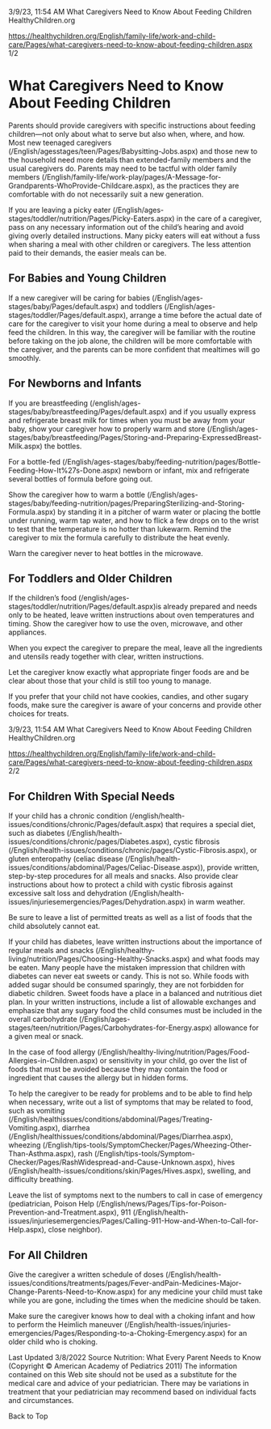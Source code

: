 3/9/23, 11:54 AM What Caregivers Need to Know About Feeding Children HealthyChildren.org 

https://healthychildren.org/English/family-life/work-and-child-care/Pages/what-caregivers-need-to-know-about-feeding-children.aspx 1/2 

# What Caregivers Need to Know About Feeding Children 

 Parents should provide caregivers with specific instructions about feeding children—not only about what to serve but also when, where, and how. Most new teenaged caregivers (/English/agesstages/teen/Pages/Babysitting-Jobs.aspx) and those new to the household need more details than extended-family members and the usual caregivers do. Parents may need to be tactful with older family members (/English/family-life/work-play/pages/A-Message-for-Grandparents-WhoProvide-Childcare.aspx), as the practices they are comfortable with do not necessarily suit a new generation. 

 If you are leaving a picky eater (/English/ages-stages/toddler/nutrition/Pages/Picky-Eaters.aspx) in the care of a caregiver, pass on any necessary information out of the child’s hearing and avoid giving overly detailed instructions. Many picky eaters will eat without a fuss when sharing a meal with other children or caregivers. The less attention paid to their demands, the easier meals can be. 

## For Babies and Young Children 

 If a new caregiver will be caring for babies (/English/ages-stages/baby/Pages/default.aspx) and toddlers (/English/ages-stages/toddler/Pages/default.aspx), arrange a time before the actual date of care for the caregiver to visit your home during a meal to observe and help feed the children. In this way, the caregiver will be familiar with the routine before taking on the job alone, the children will be more comfortable with the caregiver, and the parents can be more confident that mealtimes will go smoothly. 

## For Newborns and Infants 

 If you are breastfeeding (/english/ages-stages/baby/breastfeeding/Pages/default.aspx) and if you usually express and refrigerate breast milk for times when you must be away from your baby, show your caregiver how to properly warm and store (/English/ages-stages/baby/breastfeeding/Pages/Storing-and-Preparing-ExpressedBreast-Milk.aspx) the bottles. 

 For a bottle-fed (/English/ages-stages/baby/feeding-nutrition/pages/Bottle-Feeding-How-It%27s-Done.aspx) newborn or infant, mix and refrigerate several bottles of formula before going out. 

 Show the caregiver how to warm a bottle (/English/ages-stages/baby/feeding-nutrition/pages/PreparingSterilizing-and-Storing-Formula.aspx) by standing it in a pitcher of warm water or placing the bottle under running, warm tap water, and how to flick a few drops on to the wrist to test that the temperature is no hotter than lukewarm. Remind the caregiver to mix the formula carefully to distribute the heat evenly. 

 Warn the caregiver never to heat bottles in the microwave. 

## For Toddlers and Older Children 

 If the children’s food (/english/ages-stages/toddler/nutrition/Pages/default.aspx)is already prepared and needs only to be heated, leave written instructions about oven temperatures and timing. Show the caregiver how to use the oven, microwave, and other appliances. 

 When you expect the caregiver to prepare the meal, leave all the ingredients and utensils ready together with clear, written instructions. 

 Let the caregiver know exactly what appropriate finger foods are and be clear about those that your child is still too young to manage. 

 If you prefer that your child not have cookies, candies, and other sugary foods, make sure the caregiver is aware of your concerns and provide other choices for treats. 


3/9/23, 11:54 AM What Caregivers Need to Know About Feeding Children HealthyChildren.org 

https://healthychildren.org/English/family-life/work-and-child-care/Pages/what-caregivers-need-to-know-about-feeding-children.aspx 2/2 

## For Children With Special Needs 

 If your child has a chronic condition (/english/health-issues/conditions/chronic/Pages/default.aspx) that requires a special diet, such as diabetes (/English/health-issues/conditions/chronic/pages/Diabetes.aspx), cystic fibrosis (/English/health-issues/conditions/chronic/pages/Cystic-Fibrosis.aspx), or gluten enteropathy (celiac disease (/English/health-issues/conditions/abdominal/Pages/Celiac-Disease.aspx)), provide written, step-by-step procedures for all meals and snacks. Also provide clear instructions about how to protect a child with cystic fibrosis against excessive salt loss and dehydration (/English/health-issues/injuriesemergencies/Pages/Dehydration.aspx) in warm weather. 

 Be sure to leave a list of permitted treats as well as a list of foods that the child absolutely cannot eat. 

 If your child has diabetes, leave written instructions about the importance of regular meals and snacks (/English/healthy-living/nutrition/Pages/Choosing-Healthy-Snacks.aspx) and what foods may be eaten. Many people have the mistaken impression that children with diabetes can never eat sweets or candy. This is not so. While foods with added sugar should be consumed sparingly, they are not forbidden for diabetic children. Sweet foods have a place in a balanced and nutritious diet plan. In your written instructions, include a list of allowable exchanges and emphasize that any sugary food the child consumes must be included in the overall carbohydrate (/English/ages-stages/teen/nutrition/Pages/Carbohydrates-for-Energy.aspx) allowance for a given meal or snack. 

 In the case of food allergy (/English/healthy-living/nutrition/Pages/Food-Allergies-in-Children.aspx) or sensitivity in your child, go over the list of foods that must be avoided because they may contain the food or ingredient that causes the allergy but in hidden forms. 

 To help the caregiver to be ready for problems and to be able to find help when necessary, write out a list of symptoms that may be related to food, such as vomiting (/English/healthissues/conditions/abdominal/Pages/Treating-Vomiting.aspx), diarrhea (/English/healthissues/conditions/abdominal/Pages/Diarrhea.aspx), wheezing (/English/tips-tools/SymptomChecker/Pages/Wheezing-Other-Than-Asthma.aspx), rash (/English/tips-tools/Symptom-Checker/Pages/RashWidespread-and-Cause-Unknown.aspx), hives (/English/health-issues/conditions/skin/Pages/Hives.aspx), swelling, and difficulty breathing. 

 Leave the list of symptoms next to the numbers to call in case of emergency (pediatrician, Poison Help (/English/news/Pages/Tips-for-Poison-Prevention-and-Treatment.aspx), 911 (/English/health-issues/injuriesemergencies/Pages/Calling-911-How-and-When-to-Call-for-Help.aspx), close neighbor). 

## For All Children 

 Give the caregiver a written schedule of doses (/English/health-issues/conditions/treatments/pages/Fever-andPain-Medicines-Major-Change-Parents-Need-to-Know.aspx) for any medicine your child must take while you are gone, including the times when the medicine should be taken. 

 Make sure the caregiver knows how to deal with a choking infant and how to perform the Heimlich maneuver (/English/health-issues/injuries-emergencies/Pages/Responding-to-a-Choking-Emergency.aspx) for an older child who is choking. 

 Last Updated 3/8/2022 Source Nutrition: What Every Parent Needs to Know (Copyright © American Academy of Pediatrics 2011) The information contained on this Web site should not be used as a substitute for the medical care and advice of your pediatrician. There may be variations in treatment that your pediatrician may recommend based on individual facts and circumstances. 

 Back to Top 


